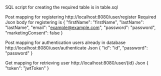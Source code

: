 SQL script for creating the required table is in table.sql

Post mapping for registering http://localhost:8080/user/register
Required Json body for registering is
{
    "firstName": "firstName",
    "lastName": "lastName",
    "email": "example@example.com",
    "password": "password",
    "marketingConsent": false
}

Post mapping for authentication users already in database
http://localhost:8080/user/authenticate
Json
{
    "id": "id",
    "password": "password"
}

Get mapping for retrieving user http://localhost:8080/user/{id}
Json
{
    "token": "jwtToken"
}
